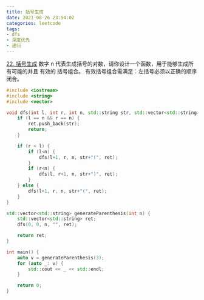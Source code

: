 ```yaml
---
title: 括号生成
date: 2021-08-26 23:54:02
categories: leetcode
tags:
- dfs
- 深度优先
- 递归
---
```

[22. 括号生成](https://leetcode-cn.com/problems/generate-parentheses/)
数字 n 代表生成括号的对数，请你设计一个函数，用于能够生成所有可能的并且 有效的 括号组合。
有效括号组合需满足：左括号必须以正确的顺序闭合。

<!-- more -->

``` cpp
#include <iostream>
#include <string>
#include <vector>

void dfs(int l, int r, int n, std::string str, std::vector<std::string>& ret) {
    if (l == n && r == n) {
        ret.push_back(str);
        return;
    }

    if (r < l) {
        if (l<n) {
            dfs(l+1, r, n, str+"(", ret);
        }
        if (r<n) {
            dfs(l, r+1, n, str+")", ret);
        }
    } else {
        dfs(l+1, r, n, str+"(", ret);
    }
}

std::vector<std::string> generateParenthesis(int n) {
    std::vector<std::string> ret;
    dfs(0, 0, n, "", ret);

    return ret;
}

int main() {
    auto v = generateParenthesis(3);
    for (auto _: v) {
        std::cout << _ << std::endl;
    }

    return 0;
}
```
